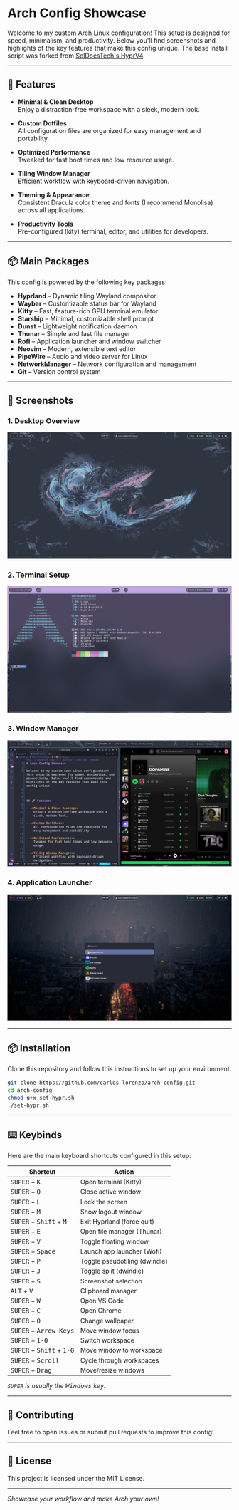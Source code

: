 # Arch Config Showcase

Welcome to my custom Arch Linux configuration! This setup is designed for speed, minimalism, and productivity. Below you'll find screenshots and highlights of the key features that make this config unique. The base install script was forked from [SolDoesTech's HyprV4](https://github.com/SolDoesTech/HyprV4).

---

## 🚀 Features

- **Minimal & Clean Desktop**  
    Enjoy a distraction-free workspace with a sleek, modern look.

- **Custom Dotfiles**  
    All configuration files are organized for easy management and portability.

- **Optimized Performance**  
    Tweaked for fast boot times and low resource usage.

- **Tiling Window Manager**  
    Efficient workflow with keyboard-driven navigation.

- **Theming & Appearance**  
    Consistent Dracula color theme and fonts (I recommend Monolisa) across all applications.

- **Productivity Tools**  
    Pre-configured (kity) terminal, editor, and utilities for developers.

---

## 📦 Main Packages

This config is powered by the following key packages:

- **Hyprland** – Dynamic tiling Wayland compositor
- **Waybar** – Customizable status bar for Wayland
- **Kitty** – Fast, feature-rich GPU terminal emulator
- **Starship** – Minimal, customizable shell prompt
- **Dunst** – Lightweight notification daemon
- **Thunar** – Simple and fast file manager
- **Rofi** – Application launcher and window switcher
- **Neovim** – Modern, extensible text editor
- **PipeWire** – Audio and video server for Linux
- **NetworkManager** – Network configuration and management
- **Git** – Version control system

---

## 📸 Screenshots

### 1. Desktop Overview
![Desktop Overview](/examples/desktop.png)

### 2. Terminal Setup
![Terminal Setup](/examples/terminal.png)

### 3. Window Manager
![Window Manager](/examples/tyling.png)

### 4. Application Launcher
![Application Launcher](/examples/launcher.png)

---

## 📦 Installation

Clone this repository and follow this instructions to set up your environment.

```bash
git clone https://github.com/carlos-lorenzo/arch-config.git
cd arch-config
chmod u+x set-hypr.sh
./set-hypr.sh
```

---
## ⌨️​ Keybinds

Here are the main keyboard shortcuts configured in this setup:

| Shortcut                | Action                                 |
|-------------------------|----------------------------------------|
| <kbd>SUPER</kbd> + <kbd>K</kbd>        | Open terminal (Kitty)                |
| <kbd>SUPER</kbd> + <kbd>Q</kbd>        | Close active window                  |
| <kbd>SUPER</kbd> + <kbd>L</kbd>        | Lock the screen                      |
| <kbd>SUPER</kbd> + <kbd>M</kbd>        | Show logout window                   |
| <kbd>SUPER</kbd> + <kbd>Shift</kbd> + <kbd>M</kbd> | Exit Hyprland (force quit)           |
| <kbd>SUPER</kbd> + <kbd>E</kbd>        | Open file manager (Thunar)           |
| <kbd>SUPER</kbd> + <kbd>V</kbd>        | Toggle floating window               |
| <kbd>SUPER</kbd> + <kbd>Space</kbd>    | Launch app launcher (Wofi)           |
| <kbd>SUPER</kbd> + <kbd>P</kbd>        | Toggle pseudotiling (dwindle)        |
| <kbd>SUPER</kbd> + <kbd>J</kbd>        | Toggle split (dwindle)               |
| <kbd>SUPER</kbd> + <kbd>S</kbd>        | Screenshot selection                 |
| <kbd>ALT</kbd> + <kbd>V</kbd>          | Clipboard manager                    |
| <kbd>SUPER</kbd> + <kbd>W</kbd>        | Open VS Code                         |
| <kbd>SUPER</kbd> + <kbd>C</kbd>        | Open Chrome                          |
| <kbd>SUPER</kbd> + <kbd>O</kbd>        | Change wallpaper                     |
| <kbd>SUPER</kbd> + <kbd>Arrow Keys</kbd> | Move window focus                    |
| <kbd>SUPER</kbd> + <kbd>1-0</kbd>      | Switch workspace                     |
| <kbd>SUPER</kbd> + <kbd>Shift</kbd> + <kbd>1-0</kbd> | Move window to workspace             |
| <kbd>SUPER</kbd> + <kbd>Scroll</kbd>   | Cycle through workspaces             |
| <kbd>SUPER</kbd> + <kbd>Drag</kbd>     | Move/resize windows                  |

*`SUPER` is usually the <kbd>Windows</kbd> key.*

---
## 🙌 Contributing

Feel free to open issues or submit pull requests to improve this config!

---

## 📄 License

This project is licensed under the MIT License.

---

*Showcase your workflow and make Arch your own!*
